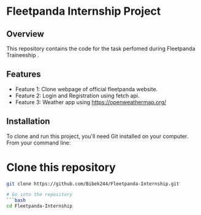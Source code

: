# Fleetpanda Internship Project

## Overview

This repository contains the code for the task perfomed during Fleetpanda Traineeship . 

## Features

- Feature 1: Clone webpage of official fleetpanda website.
- Feature 2: Login and Registration using fetch api.
- Feature 3: Weather app using https://openweathermap.org/

## Installation

To clone and run this project, you'll need Git installed on your computer. From your command line:

# Clone this repository
```bash
git clone https://github.com/Bibek244/Fleetpanda-Internship.git

# Go into the repository
```bash
cd Fleetpanda-Internship
